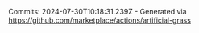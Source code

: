 Commits: 2024-07-30T10:18:31.239Z - Generated via https://github.com/marketplace/actions/artificial-grass
<br>

